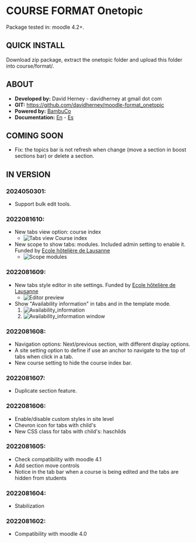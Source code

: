 # COURSE FORMAT Onetopic

Package tested in: moodle 4.2+.

## QUICK INSTALL
Download zip package, extract the onetopic folder and upload this folder into course/format/.

## ABOUT
* **Developed by:** David Herney - davidherney at gmail dot com
* **GIT:** https://github.com/davidherney/moodle-format_onetopic
* **Powered by:** [BambuCo](https://bambuco.co/)
* **Documentation:** [En](https://bambuco.co/onetopic-en/) - [Es](https://bambuco.co/onetopic/)

## COMING SOON
* Fix: the topics bar is not refresh when change (move a section in boost sections bar) or delete a section.

## IN VERSION

### 2024050301:
* Support bulk edit tools.

### 2022081610:
* New tabs view option: course index
  * ![Tabs view Course index](https://boa.nuestroscursos.net/api/c/web/resources/NDU1MEVCNjAtODQ4Qy00RTk3LUI2NzUtOUJBN0E5ODk0QTkyQGJvYS51ZGVhLmVkdS5jbw==/!/onetopic/tabsview_courseindex.png)
* New scope to show tabs: modules. Included admin setting to enable it. Funded by [Ecole hôtelière de Lausanne](https://www.ehl.edu/)
  * ![Scope modules](https://boa.nuestroscursos.net/api/c/web/resources/NDU1MEVCNjAtODQ4Qy00RTk3LUI2NzUtOUJBN0E5ODk0QTkyQGJvYS51ZGVhLmVkdS5jbw==/!/onetopic/tabs_scopemodules.png)

### 2022081609:
* New tabs style editor in site settings. Funded by [Ecole hôtelière de Lausanne](https://www.ehl.edu/)
  * ![Editor preview](https://boa.nuestroscursos.net/api/c/web/resources/NDU1MEVCNjAtODQ4Qy00RTk3LUI2NzUtOUJBN0E5ODk0QTkyQGJvYS51ZGVhLmVkdS5jbw==/!/onetopic/tabs_styles_editor.png)
* Show "Availability information" in tabs and in the template mode.
  1. ![Availability_information](https://boa.nuestroscursos.net/api/c/web/resources/NDU1MEVCNjAtODQ4Qy00RTk3LUI2NzUtOUJBN0E5ODk0QTkyQGJvYS51ZGVhLmVkdS5jbw==/!/onetopic/tpl_availability_information.png)
  2. ![Availability_information window](https://boa.nuestroscursos.net/api/c/web/resources/NDU1MEVCNjAtODQ4Qy00RTk3LUI2NzUtOUJBN0E5ODk0QTkyQGJvYS51ZGVhLmVkdS5jbw==/!/onetopic/tpl_availability_information_window.png)

### 2022081608:
* Navigation options: Next/previous section, with different display options.
* A site setting option to define if use an anchor to navigate to the top of tabs when click in a tab.
* New course setting to hide the course index bar.

### 2022081607:
* Duplicate section feature.

### 2022081606:
* Enable/disable custom styles in site level
* Chevron icon for tabs with child's
* New CSS class for tabs with child's: haschilds

### 2022081605:
* Check compatibility with moodle 4.1
* Add section move controls
* Notice in the tab bar when a course is being edited and the tabs are hidden from students

### 2022081604:
* Stabilization

### 2022081602:
* Compatibility with moodle 4.0
